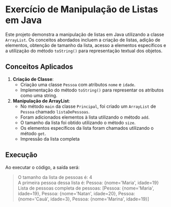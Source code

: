 # Exercício de Manipulação de Listas em Java

Este projeto demonstra a manipulação de listas em Java utilizando a classe `ArrayList`. Os conceitos abordados incluem a criação de listas, adição de elementos, obtenção de tamanho da lista, acesso a elementos específicos e a utilização do método `toString()` para representação textual dos objetos.

## Conceitos Aplicados

1. **Criação de Classe**:
    - Criação uma classe `Pessoa` com atributos `nome` e `idade`.
    - Implementação do método `toString()` para representar os atributos como uma string.
2. **Manipulação de ArrayList**:
    - No método `main` da classe `Principal`, foi criado um `ArrayList` de `Pessoa` chamado `listaDePessoas`.
    - Foram adicionados elementos à lista utilizando o método `add`.
    - O tamanho da lista foi obtido utilizando o método `size`.
    - Os elementos específicos da lista foram chamados utilizando o método `get`.
    - Impressão da lista completa
  
## Execução
Ao executar o código, a saída será:

> O tamanho da lista de pessoas é: 4 <br/>
> A primeira pessoa dessa lista é: Pessoa: {nome='Maria', idade=19} <br/>
> Lista de pessoas completa de pessoas: 
> [Pessoa: {nome='Maria', idade=19}, Pessoa: {nome='Natan', idade=20}, Pessoa: {nome='Cauã', idade=3}, Pessoa: {nome='Marina', idade=19}]
